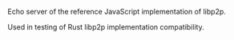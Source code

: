 Echo server of the reference JavaScript implementation of libp2p.

Used in testing of Rust libp2p implementation compatibility.